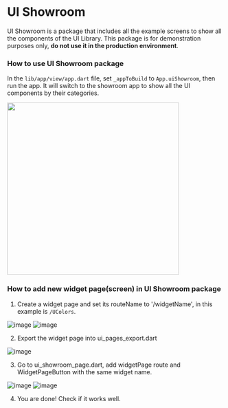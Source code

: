 # UI Showroom
UI Showroom is a package that includes all the example screens to show all the components of the UI Library. This package is for demonstration purposes only, **do not use it in the production environment**.

### How to use UI Showroom package

In the `lib/app/view/app.dart` file, set `_appToBuild` to `App.uiShowroom`, then run the app. It will switch to the showroom app to show all the UI components by their categories.

<img width="400" src='ui_showroom/_media/showroom_app.png'></img>

### How to add new widget page(screen) in UI Showroom package

1. Create a widget page and set its routeName to '/widgetName', in this example is `/UColors`.

![image](https://user-images.githubusercontent.com/14248245/162667180-5f619cd0-def4-4dcf-93f6-3decc394031e.png)
![image](https://user-images.githubusercontent.com/14248245/162667270-276a933f-72ab-4db8-8d6f-88236d67e615.png)

2. Export the widget page into ui_pages_export.dart

![image](https://user-images.githubusercontent.com/14248245/162667989-23d7d9b4-48af-4481-94e7-8783ef02a1bd.png)

3. Go to  ui_showroom_page.dart, add widgetPage route and WidgetPageButton with the same widget name.

![image](https://user-images.githubusercontent.com/14248245/162667569-d8a3cff9-a99f-41d3-83ce-9c310e208686.png)
![image](https://user-images.githubusercontent.com/14248245/162667639-06523d65-179a-4b0f-8ed6-44abee9cc981.png)

4. You are done! Check if it works well.